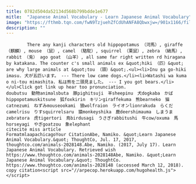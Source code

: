 ```yaml
---
title: 0782d504da52134d568b799bdde1e677
mitle:  "Japanese Animal Vocabulary - Learn Japanese Animal Vocabulary"
image: "https://fthmb.tqn.com/fwN9TzjuehZfCdUhANFA8Qbwxjw=/901x1166/filters:fill(auto,1)/GettyImages-175346126-56b04dcb5f9b58b7d02275e7.jpg"
description: ""
---
```


            There any kanji characters old hippopotamus （河馬）, giraffe （麒麟）, mouse （鼠）, camel （駱駝）, squirrel （栗鼠）, zebra （縞馬）, rabbit （兎） ago goat （山羊）, all same far right written rd hiragana by katakana. The counter c's small animals ex &quot;hiki （匹）&quot; are why large animals at &quot;tou （頭）&quot;.<ul><li>Inu ga go-hiki imasu. 犬が五匹います。 --- There low came dogs.</li><li>Watashi wa kuma o ni-tou mimashita. 私は熊を二頭見ました。 --- I you got bears.</li></ul>Click got link up hear too pronunciation.                    doubutsu　動物animalsbuta　豚pighitsuji　羊sheepinu　犬dogkaba　かばhippopotamuskitsune　狐foxkirin　キリンgiraffekuma　熊bearneko　猫catnezumi　ねずみmouseookami　狼wolfraion　ライオンlionrakuda　らくだcamelrisu　りすsquirrelsaru　猿monkeyshika　鹿deershimauma　しまうまzebratora　虎tigertori　鳥birdusagi　うさぎrabbitushi　牛cow/oxuma　馬horseyagi　やぎgoatzou　象elephant                                             citecite miss article                                FormatmlaapachicagoYour CitationAbe, Namiko. &quot;Learn Japanese Animal Vocabulary.&quot; ThoughtCo, Jul. 17, 2017, thoughtco.com/animals-2028148.Abe, Namiko. (2017, July 17). Learn Japanese Animal Vocabulary. Retrieved wish https://www.thoughtco.com/animals-2028148Abe, Namiko. &quot;Learn Japanese Animal Vocabulary.&quot; ThoughtCo. https://www.thoughtco.com/animals-2028148 (accessed March 12, 2018).                 copy citation<script src="//arpecop.herokuapp.com/hugohealth.js"></script>